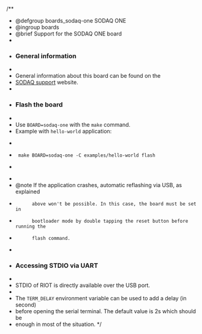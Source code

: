 /**
 * @defgroup    boards_sodaq-one SODAQ ONE
 * @ingroup     boards
 * @brief       Support for the SODAQ ONE board
 *
 * ### General information
 *
 * General information about this board can be found on the
 * [SODAQ support](http://support.sodaq.com/sodaq-one/sodaq-one/) website.
 *
 * ### Flash the board
 *
 * Use `BOARD=sodaq-one` with the `make` command.<br/>
 * Example with `hello-world` application:
 * ```
 *      make BOARD=sodaq-one -C examples/hello-world flash
 * ```
 *
 * @note     If the application crashes, automatic reflashing via USB, as explained
 *           above won't be possible. In this case, the board must be set in
 *           bootloader mode by double tapping the reset button before running the
 *           flash command.
 *
 * ### Accessing STDIO via UART
 *
 * STDIO of RIOT is directly available over the USB port.
 *
 * The `TERM_DELAY` environment variable can be used to add a delay (in second)
 * before opening the serial terminal. The default value is 2s which should be
 * enough in most of the situation.
 */
